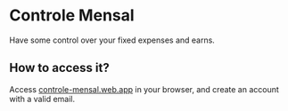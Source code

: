 # Controle Mensal

Have some control over your fixed expenses and earns.

## How to access it?

Access [controle-mensal.web.app](http://controle-mensal.web.app) in your browser, and create an account with a valid email.
